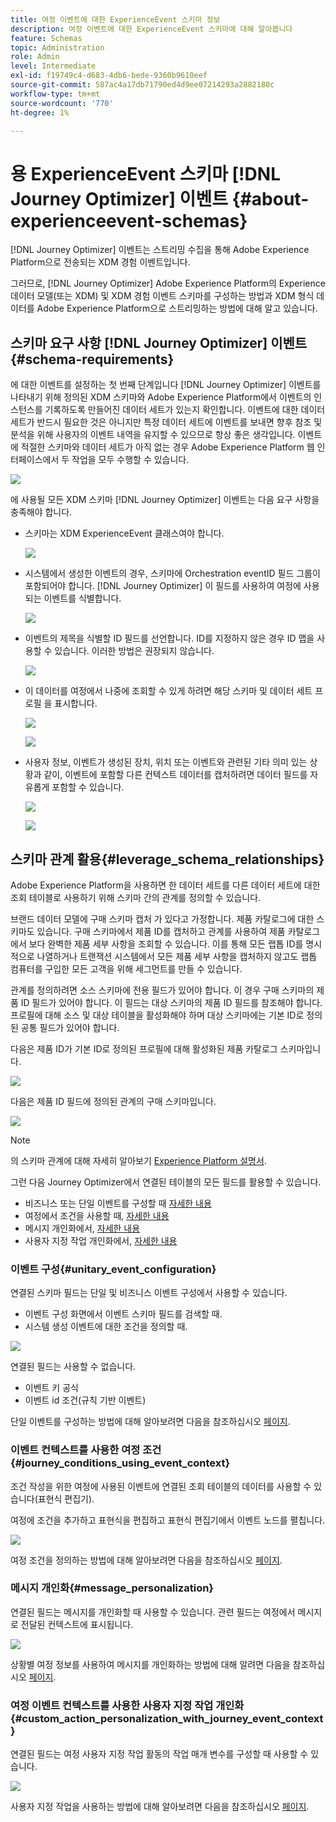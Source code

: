 ```yaml
---
title: 여정 이벤트에 대한 ExperienceEvent 스키마 정보
description: 여정 이벤트에 대한 ExperienceEvent 스키마에 대해 알아봅니다
feature: Schemas
topic: Administration
role: Admin
level: Intermediate
exl-id: f19749c4-d683-4db6-bede-9360b9610eef
source-git-commit: 587ac4a17db71790ed4d9ee07214293a2882180c
workflow-type: tm+mt
source-wordcount: '770'
ht-degree: 1%

---
```


# 용 ExperienceEvent 스키마 [!DNL Journey Optimizer] 이벤트 {#about-experienceevent-schemas}

[!DNL Journey Optimizer] 이벤트는 스트리밍 수집을 통해 Adobe Experience Platform으로 전송되는 XDM 경험 이벤트입니다.

그러므로, [!DNL Journey Optimizer] Adobe Experience Platform의 Experience 데이터 모델(또는 XDM) 및 XDM 경험 이벤트 스키마를 구성하는 방법과 XDM 형식 데이터를 Adobe Experience Platform으로 스트리밍하는 방법에 대해 알고 있습니다.

## 스키마 요구 사항 [!DNL Journey Optimizer] 이벤트  {#schema-requirements}

에 대한 이벤트를 설정하는 첫 번째 단계입니다 [!DNL Journey Optimizer] 이벤트를 나타내기 위해 정의된 XDM 스키마와 Adobe Experience Platform에서 이벤트의 인스턴스를 기록하도록 만들어진 데이터 세트가 있는지 확인합니다. 이벤트에 대한 데이터 세트가 반드시 필요한 것은 아니지만 특정 데이터 세트에 이벤트를 보내면 향후 참조 및 분석을 위해 사용자의 이벤트 내역을 유지할 수 있으므로 항상 좋은 생각입니다. 이벤트에 적절한 스키마와 데이터 세트가 아직 없는 경우 Adobe Experience Platform 웹 인터페이스에서 두 작업을 모두 수행할 수 있습니다.

![](assets/schema1.png)

에 사용될 모든 XDM 스키마 [!DNL Journey Optimizer] 이벤트는 다음 요구 사항을 충족해야 합니다.

* 스키마는 XDM ExperienceEvent 클래스여야 합니다.

   ![](assets/schema2.png)

* 시스템에서 생성한 이벤트의 경우, 스키마에 Orchestration eventID 필드 그룹이 포함되어야 합니다. [!DNL Journey Optimizer] 이 필드를 사용하여 여정에 사용되는 이벤트를 식별합니다.

   ![](assets/schema3.png)

* 이벤트의 제목을 식별할 ID 필드를 선언합니다. ID를 지정하지 않은 경우 ID 맵을 사용할 수 있습니다. 이러한 방법은 권장되지 않습니다.

   ![](assets/schema4.png)

* 이 데이터를 여정에서 나중에 조회할 수 있게 하려면 해당 스키마 및 데이터 세트 프로필 을 표시합니다.

   ![](assets/schema5.png)

   ![](assets/schema6.png)

* 사용자 정보, 이벤트가 생성된 장치, 위치 또는 이벤트와 관련된 기타 의미 있는 상황과 같이, 이벤트에 포함할 다른 컨텍스트 데이터를 캡처하려면 데이터 필드를 자유롭게 포함할 수 있습니다.

   ![](assets/schema7.png)

   ![](assets/schema8.png)

## 스키마 관계 활용{#leverage_schema_relationships}

Adobe Experience Platform을 사용하면 한 데이터 세트를 다른 데이터 세트에 대한 조회 테이블로 사용하기 위해 스키마 간의 관계를 정의할 수 있습니다.

브랜드 데이터 모델에 구매 스키마 캡처 가 있다고 가정합니다. 제품 카탈로그에 대한 스키마도 있습니다. 구매 스키마에서 제품 ID를 캡처하고 관계를 사용하여 제품 카탈로그에서 보다 완벽한 제품 세부 사항을 조회할 수 있습니다. 이를 통해 모든 랩톱 ID를 명시적으로 나열하거나 트랜잭션 시스템에서 모든 제품 세부 사항을 캡처하지 않고도 랩톱 컴퓨터를 구입한 모든 고객을 위해 세그먼트를 만들 수 있습니다.

관계를 정의하려면 소스 스키마에 전용 필드가 있어야 합니다. 이 경우 구매 스키마의 제품 ID 필드가 있어야 합니다. 이 필드는 대상 스키마의 제품 ID 필드를 참조해야 합니다. 프로필에 대해 소스 및 대상 테이블을 활성화해야 하며 대상 스키마에는 기본 ID로 정의된 공통 필드가 있어야 합니다.

다음은 제품 ID가 기본 ID로 정의된 프로필에 대해 활성화된 제품 카탈로그 스키마입니다.

![](assets/schema9.png)

다음은 제품 ID 필드에 정의된 관계의 구매 스키마입니다.

![](assets/schema10.png)

>[!NOTE]
>
>의 스키마 관계에 대해 자세히 알아보기 [Experience Platform 설명서](https://experienceleague.adobe.com/docs/platform-learn/tutorials/schemas/configure-relationships-between-schemas.html?lang=en).

그런 다음 Journey Optimizer에서 연결된 테이블의 모든 필드를 활용할 수 있습니다.

* 비즈니스 또는 단일 이벤트를 구성할 때 [자세한 내용](../event/experience-event-schema.md#unitary_event_configuration)
* 여정에서 조건을 사용할 때, [자세한 내용](../event/experience-event-schema.md#journey_conditions_using_event_context)
* 메시지 개인화에서, [자세한 내용](../event/experience-event-schema.md#message_personalization)
* 사용자 지정 작업 개인화에서, [자세한 내용](../event/experience-event-schema.md#custom_action_personalization_with_journey_event_context)

### 이벤트 구성{#unitary_event_configuration}

연결된 스키마 필드는 단일 및 비즈니스 이벤트 구성에서 사용할 수 있습니다.

* 이벤트 구성 화면에서 이벤트 스키마 필드를 검색할 때.
* 시스템 생성 이벤트에 대한 조건을 정의할 때.

![](assets/schema11.png)

연결된 필드는 사용할 수 없습니다.

* 이벤트 키 공식
* 이벤트 id 조건(규칙 기반 이벤트)

단일 이벤트를 구성하는 방법에 대해 알아보려면 다음을 참조하십시오 [페이지](../event/about-creating.md).

### 이벤트 컨텍스트를 사용한 여정 조건{#journey_conditions_using_event_context}

조건 작성을 위한 여정에 사용된 이벤트에 연결된 조회 테이블의 데이터를 사용할 수 있습니다(표현식 편집기).

여정에 조건을 추가하고 표현식을 편집하고 표현식 편집기에서 이벤트 노드를 펼칩니다.

![](assets/schema12.png)

여정 조건을 정의하는 방법에 대해 알아보려면 다음을 참조하십시오 [페이지](../building-journeys/condition-activity.md).

### 메시지 개인화{#message_personalization}

연결된 필드는 메시지를 개인화할 때 사용할 수 있습니다. 관련 필드는 여정에서 메시지로 전달된 컨텍스트에 표시됩니다.

![](assets/schema14.png)

상황별 여정 정보를 사용하여 메시지를 개인화하는 방법에 대해 알려면 다음을 참조하십시오 [페이지](../personalization/personalization-use-case.md).

### 여정 이벤트 컨텍스트를 사용한 사용자 지정 작업 개인화{#custom_action_personalization_with_journey_event_context}

연결된 필드는 여정 사용자 지정 작업 활동의 작업 매개 변수를 구성할 때 사용할 수 있습니다.

![](assets/schema13.png)

사용자 지정 작업을 사용하는 방법에 대해 알아보려면 다음을 참조하십시오 [페이지](../building-journeys/using-custom-actions.md).
